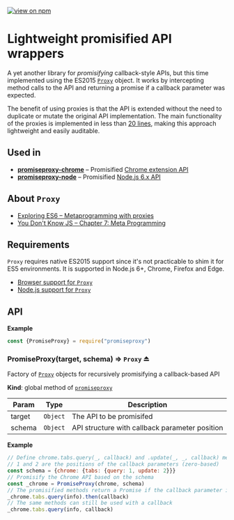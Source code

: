 [![view on npm](http://img.shields.io/npm/v/promiseproxy.svg)](https://www.npmjs.org/package/promiseproxy)

# Lightweight promisified API wrappers
A yet another library for *promisifying* callback-style APIs, but this time implemented using the ES2015 [`Proxy`][1] object. It works by intercepting method calls to the API and returning a promise if a callback parameter was expected.

The benefit of using proxies is that the API is extended without the need to duplicate or mutate the original API implementation. The main functionality of the proxies is implemented in less than [20 lines][8], making this approach lightweight and easily auditable.

## Used in

* [**promiseproxy-chrome**][3] – Promisified [Chrome extension API][5]
* [**promiseproxy-node**][2] – Promisified [Node.js 6.x API][4]

## About `Proxy`

 * [Exploring ES6 – Metaprogramming with proxies][7]
 * [You Don't Know JS – Chapter 7: Meta Programming][6]

## Requirements

`Proxy` requires native ES2015 support since it's not practicable to shim it for ES5 environments. It is supported in Node.js 6+, Chrome, Firefox and Edge.

 * [Browser support for `Proxy`](https://kangax.github.io/compat-table/es6/#test-Proxy)
 * [Node.js support for `Proxy`](http://node.green/#Proxy)

## API
**Example**  
```js
const {PromiseProxy} = require("promiseproxy")
```
<a name="exp_module_promiseproxy--PromiseProxy"></a>

### PromiseProxy(target, schema) ⇒ <code>Proxy</code> ⏏
Factory of [`Proxy`][1] objects for recursively promisifying a callback-based API

**Kind**: global method of <code>[promiseproxy](#module_promiseproxy)</code>  

| Param | Type | Description |
| --- | --- | --- |
| target | <code>Object</code> | The API to be promisifed |
| schema | <code>Object</code> | API structure with callback parameter position |

**Example**  
```js
// Define chrome.tabs.query(_, callback) and .update(_, _, callback) methods
// 1 and 2 are the positions of the callback parameters (zero-based)
const schema = {chrome: {tabs: {query: 1, update: 2}}}
// Promisify the Chrome API based on the schema
const _chrome = PromiseProxy(chrome, schema)
// The promisified methods return a Promise if the callback parameter is omitted
_chrome.tabs.query(info).then(callback)
// The same methods can still be used with a callback
_chrome.tabs.query(info, callback)
```

[1]: https://goo.gl/ICTTFQ
[2]: https://github.com/slikts/promiseproxy-node
[3]: https://github.com/slikts/promiseproxy-chrome
[4]: https://nodejs.org/api/
[5]: https://developer.chrome.com/extensions/api_index
[6]: https://github.com/getify/You-Dont-Know-JS/blob/master/es6%20%26%20beyond/ch7.md#proxies
[7]: http://exploringjs.com/es6/ch_proxies.html
[8]: blob/master/src/promiseproxy.js#L22-L40
